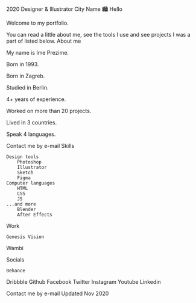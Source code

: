 
2020
Designer & Illustrator
City Name 🏙️
Hello

Welcome to my portfolio.

You can read a little about me, see the tools I use and see projects I was a part of listed below.
About me

My name is Ime Prezime.

Born in 1993.

Born in Zagreb.

Studied in Berlin.

4+ years of experience.

Worked on more than 20 projects.

Lived in 3 countries.

Speak 4 languages.

Contact me by e-mail
Skills

    Design tools
        Photoshop
        Illustrator
        Sketch
        Figma 
    Computer languages
        HTML
        CSS
        JS 
    ...and more
        Blender
        After Effects 

Work

    Genesis Vision

Wambi

Socials

    Behance

Dribbble
Github
Facebook
Twitter
Instagram
Youtube
Linkedin

Contact me by e-mail
Updated Nov 2020

